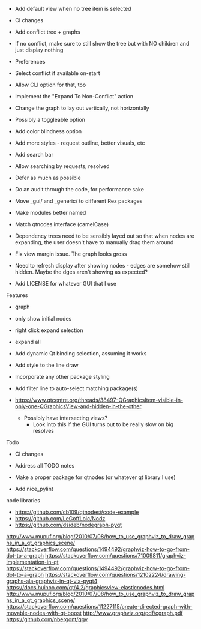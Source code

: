 - Add default view when no tree item is selected
- CI changes
- Add conflict tree + graphs
 - If no conflict, make sure to still show the tree but with NO children and
   just display nothing

- Preferences
 - Select conflict if available on-start
  - Allow CLI option for that, too

- Implement the "Expand To Non-Conflict" action
- Change the graph to lay out vertically, not horizontally
 - Possibly a toggleable option

- Add color blindness option
- Add more styles - request outline, better visuals, etc

- Add search bar
 - Allow searching by requests, resolved

- Defer as much as possible
 - Do an audit through the code, for performance sake


- Move _gui/ and _generic/ to different Rez packages
- Make modules better named
- Match qtnodes interface (camelCase)
- Dependency trees need to be sensibly layed out so that when nodes are
  expanding, the user doesn't have to manually drag them around
- Fix view margin issue. The graph looks gross
- Need to refresh display after showing nodes - edges are somehow still hidden.
  Maybe the dges aren't showing as expected?

- Add LICENSE for whatever GUI that I use


Features
- graph
 - only show initial nodes
  - right click expand selection
  - expand all
- Add dynamic Qt binding selection, assuming it works
- Add style to the line draw
- Incorporate any other package styling
- Add filter line to auto-select matching package(s)

- https://www.qtcentre.org/threads/38497-QGraphicsItem-visible-in-only-one-QGraphicsView-and-hidden-in-the-other
    - Possibly have intersecting views?
		- Look into this if the GUI turns out to be really slow on big resolves


Todo
- CI changes
- Address all TODO notes
- Make a proper package for qtnodes (or whatever qt library I use)

- Add nice_pylint


node libraries
- https://github.com/cb109/qtnodes#code-example
- https://github.com/LeGoffLoic/Nodz
- https://github.com/dsideb/nodegraph-pyqt


http://www.mupuf.org/blog/2010/07/08/how_to_use_graphviz_to_draw_graphs_in_a_qt_graphics_scene/
https://stackoverflow.com/questions/1494492/graphviz-how-to-go-from-dot-to-a-graph
https://stackoverflow.com/questions/71009811/graphviz-implementation-in-qt
https://stackoverflow.com/questions/1494492/graphviz-how-to-go-from-dot-to-a-graph
https://stackoverflow.com/questions/12102224/drawing-graphs-ala-graphviz-in-qt-via-pyqt4
https://docs.huihoo.com/qt/4.2/graphicsview-elasticnodes.html
http://www.mupuf.org/blog/2010/07/08/how_to_use_graphviz_to_draw_graphs_in_a_qt_graphics_scene/
https://stackoverflow.com/questions/11227115/create-directed-graph-with-movable-nodes-with-qt-boost
http://www.graphviz.org/pdf/cgraph.pdf
https://github.com/nbergont/qgv
